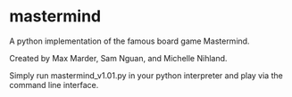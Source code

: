 # mastermind
A python implementation of the famous board game Mastermind.

Created by Max Marder, Sam Nguan, and Michelle Nihland.

Simply run mastermind_v1.01.py in your python interpreter and play via the command line interface.
